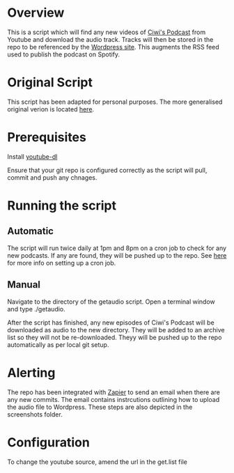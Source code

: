 # Overview
This is a script which will find any new videos of [Ciwi's Podcast](https://www.youtube.com/channel/UCchHlGybrBFkP6qVxeaKMyg/videos?&ab_channel=CiaranMcCloy) from Youtube and download the audio track. Tracks will then be stored in the repo to be referenced by the [Wordpress site](https://ciwiswebsite.wordpress.com/). This augments the RSS feed used to publish the podcast on Spotify.

# Original Script
This script has been adapted for personal purposes. The more generalised original verion is located [here](https://github.com/bardisty/ytdlrc).

# Prerequisites
Install [youtube-dl](https://github.com/ytdl-org/youtube-dl)

Ensure that your git repo is configured correctly as the script will pull, commit and push any chnages.
# Running the script

## Automatic
The script will run twice daily at 1pm  and 8pm on a cron job to check for any new podcasts. If any are found, they will be pushed up to the repo. See [here](https://ole.michelsen.dk/blog/schedule-jobs-with-crontab-on-mac-osx/) for more info on setting up a cron job.

## Manual
Navigate to the directory of the getaudio script. Open a terminal window and type ./getaudio.

After the script has finished, any new episodes of Ciwi's Podcast will be downloaded as audio to the new directory. They will be added to an archive list so they will not be re-downloaded. Theyy will be pushed up to the repo automatically as per local git setup.
# Alerting
The repo has been integrated with [Zapier](https://zapier.com/app/dashboard) to send an email when there are any new commits. The email contains instrcutions outlining how to upload the audio file to Wordpress. These steps are also depicted in the screenshots folder.
# Configuration
To change the youtube source, amend the url in the get.list file
